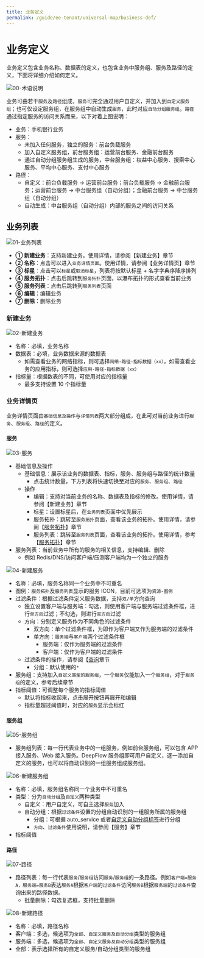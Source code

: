 ```yaml
---
title: 业务定义
permalink: /guide/ee-tenant/universal-map/business-def/
---
```


# 业务定义

业务定义包含业务名称、数据表的定义，也包含业务中服务组、服务及路径的定义，下面将详细介绍如何定义。

![00-术语说明](https://yunshan-guangzhou.oss-cn-beijing.aliyuncs.com/pub/pic/202310196530f64f1d682.jpg)

业务可由若干`服务`及`路径`组成，`服务`可完全通过用户自定义，并加入到`自定义服务组`；也可仅设定服务组，在服务组中自动生成`服务`，此时对应`自动分组服务组`。`路径`通过指定服务的访问关系而来，以下对着上图说明：

- 业务：手机银行业务
- 服务：
  - 未加入任何服务，独立的服务：前台负载服务
  - 加入自定义服务组，前台服务组：运营前台服务、金融前台服务
  - 通过自动分组服务组生成的服务，中台服务组：权益中心服务、搜索中心服务、平均中心服务、支付中心服务
- 路径：
  - 自定义：前台负载服务 -> 运营前台服务；前台负载服务 -> 金融前台服务；运营前台服务 -> 中台服务组（自动分组）；金融前台服务 -> 中台服务组（自动分组）
  - 自动生成：中台服务组（自动分组）内部的服务之间的访问关系

## 业务列表

![01-业务列表](https://yunshan-guangzhou.oss-cn-beijing.aliyuncs.com/pub/pic/202405166645a9c6679b3.png)

- **① 新建业务**：支持新建业务。使用详情，请参阅【新建业务】章节
- **② 名称**：点击可以进入`业务详情页面`。使用详情，请参阅【业务详情页】章节
- **③ 标星**：点击可以`标星`或`取消标星`，列表将按默认标星 + 名字字典序降序排列
- **④ 服务拓扑**：点击后跳转到`服务拓扑`页面，以瀑布拓扑的形式查看当前业务
- **⑤ 服务列表**：点击后跳转到`服务列表`页面
- **⑥ 编辑**：编辑业务
- **⑦ 删除**：删除业务

### 新建业务

![02-新建业务](https://yunshan-guangzhou.oss-cn-beijing.aliyuncs.com/pub/pic/2024040766124e3d393f6.png)

- 名称：必填，业务名称
- 数据表：必填，业务数据来源的数据表
  - 如需查看业务的网络指标，则可选择`网络-路径-指标数据（xx）`，如需查看业务的应用指标，则可选择`应用-路径-指标数据（xx）`
- 指标量：根据数表的不同，可使用对应的指标量
  - 最多支持设置 10 个指标量

### 业务详情页

业务详情页面由`基础信息及操作`与`详情列表`两大部分组成，在此可对当前业务进行`服务`、`服务组`、`路径`的定义。

#### 服务

![03-服务](https://yunshan-guangzhou.oss-cn-beijing.aliyuncs.com/pub/pic/2024040766124e3e6a56d.png)

- 基础信息及操作
  - 基础信息：展示该业务的数据表、指标，服务、服务组与路径的统计数量
    - 点击统计数量，下方列表将快速切换至对应的`服务`、`服务组`、`路径`
  - 操作
    - 编辑：支持对当前业务的名称、数据表及指标的修改。使用详情，请参阅【新建业务】章节
    - 标星：设置标星后，在`业务列表`页面中优先展示
    - 服务拓扑：跳转至`服务拓扑`页面，查看该业务的拓扑。使用详情，请参阅【[服务拓扑](./service-map/)】章节
    - 服务列表：跳转至`服务列表`页面，查看该业务的拓扑。使用详情，参考【[服务拓扑](./service-list/)】章节
- 服务列表：当前业务中所有的服务的相关信息，支持编辑、删除
  - 例如 Redis/DNS/访问客户端/压测客户端均为一个独立的服务

![04-新建服务](https://yunshan-guangzhou.oss-cn-beijing.aliyuncs.com/pub/pic/2024040766124e3fcabc4.png)

- 名称：必填，服务名称同一个业务中不可重名
- 图例：`服务拓扑`及`服务列表`显示的服务 ICON，目前可选项为`资源-图例`
- 过滤条件：根据过滤条件定义服务数据，支持`双/单`方向查询
  - 独立设置客户端与服务端：勾选，则使用客户端与服务端过滤条件框，进行`单方向`过滤；不勾选，则进行`双方向`过滤
  - 方向：分别定义服务作为不同角色的过滤条件
    - 双方向：单个过滤条件框，为即作为客户端又作为服务端的过滤条件
    - 单方向：`服务端`与`客户端`两个过滤条件框
      - 服务端：仅作为服务端的过滤条件
      - 客户端：仅作为客户端的过滤条件
  - 过滤条件的操作，请参阅【[查询](../query/overview/)章节
    - 分组：默认使用的`*`
- 服务组：支持加入`自定义类型的服务组`，一个`服务`仅能加入一个`服务组`，对于`服务组`的定义，参考后续章节
- 指标阈值：可调整每个服务的指标阈值
  - 默认将指标收起来，点击展开按钮再展开和编辑
  - 指标量超过阈值时，对应的`服务`显示会标红

#### 服务组

![05-服务组](https://yunshan-guangzhou.oss-cn-beijing.aliyuncs.com/pub/pic/2024040766124e41e9e32.png)

- 服务组列表：每一行代表业务中的一组服务，例如前台服务组，可以包含 APP 接入服务、Web 接入服务。DeepFlow 服务组即可用户自定义，逐一添加自定义的服务，也可以将自动识别的一组服务组成服务组。

![06-新建服务组](https://yunshan-guangzhou.oss-cn-beijing.aliyuncs.com/pub/pic/2024040766124e4586d8e.png)

- 名称：必填，服务组名称同一个业务中不可重名
- 类型：分为`自动分组`及`自定义`两种类型
  - 自定义：用户自定义，可自主选择`服务`加入
  - 自动分组：根据`过滤条件`设置的分组自动识别的一组服务所属的服务组
    - 分组：可根据 auto_service 或者[自定义自动分组标签](../../../features/auto-tagging/custom-tags)进行分组
    - `方向`、`过滤条件`使用说明，请参阅【服务】章节
- 指标阈值

#### 路径

![07-路径](https://yunshan-guangzhou.oss-cn-beijing.aliyuncs.com/pub/pic/2024040766124e4869fe5.png)

- 路径列表：每一行代表`服务`/`服务组`访问`服务`/`服务组`的一条路径。例如`客户端=服务A，服务端=服务B`表达`服务A`根据`客户端`的`过滤条件`访问`服务B`根据`服务端`的`过滤条件`查询出来的路径数据。
  - 批量删除：勾选复选框，支持批量删除

![08-新建路径](https://yunshan-guangzhou.oss-cn-beijing.aliyuncs.com/pub/pic/2024040766124e4a3bd2a.png)

- 名称：必填，路径名称
- 客户端：多选，候选项为`全部`、`自定义服务及自动分组`类型的服务组
- 服务端：多选，候选项为`全部`、`自定义服务及自动分组`类型的服务组
- 全部：表示选择所有的自定义服务/自动分组类型的服务组
